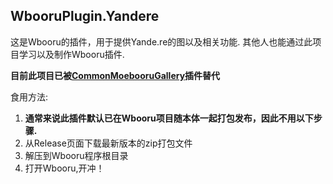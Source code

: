 ## WbooruPlugin.Yandere
这是Wbooru的插件，用于提供Yande.re的图以及相关功能.
其他人也能通过此项目学习以及制作Wbooru插件.

**目前此项目已被[CommonMoebooruGallery](https://github.com/Wbooru/WbooruPlugin.CommonMoebooruGallery)插件替代**

食用方法:
1. **通常来说此插件默认已在Wbooru项目随本体一起打包发布，因此不用以下步骤.**
2. 从Release页面下载最新版本的zip打包文件
3. 解压到Wbooru程序根目录
4. 打开Wbooru,开冲！

